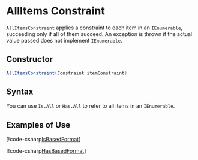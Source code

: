 # AllItems Constraint

`AllItemsConstraint` applies a constraint to each item in an `IEnumerable`, succeeding only if all of them succeed. An exception is thrown if the actual value passed does not implement `IEnumerable`.

## Constructor

```csharp
AllItemsConstraint(Constraint itemConstraint)
```

## Syntax

You can use `Is.All` or `Has.All` to refer to all items in an `IEnumerable`.

## Examples of Use

[!code-csharp[IsBasedFormat](~/snippets/Snippets.NUnit/Constraints/AllItemsConstraintExamples.cs#AllItemsIsExample)]

[!code-csharp[HasBasedFormat](~/snippets/Snippets.NUnit/Constraints/AllItemsConstraintExamples.cs#AllItemsHasExample)]